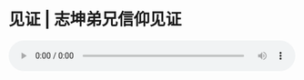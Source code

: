 # 见证 | 志坤弟兄信仰见证

<audio style="width: 100%;" preload="false" controls controlslist="nodownload"><source src="//cdn.wechat.edu.pl/audio/mp3/old/18454.mp3" type="audio/mpeg">Your browser does not support the audio element.</audio>


